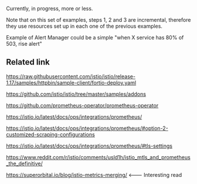Currently, in progress, more or less.

Note that on this set of examples, steps 1, 2 and 3 are incremental, therefore they use resources set up in each one of the previous examples.



Example of Alert Manager could be a simple "when X service has 80% of 503, rise alert"




## Related link

https://raw.githubusercontent.com/istio/istio/release-1.17/samples/httpbin/sample-client/fortio-deploy.yaml

https://github.com/istio/istio/tree/master/samples/addons

https://github.com/prometheus-operator/prometheus-operator

https://istio.io/latest/docs/ops/integrations/prometheus/

https://istio.io/latest/docs/ops/integrations/prometheus/#option-2-customized-scraping-configurations

https://istio.io/latest/docs/ops/integrations/prometheus/#tls-settings

https://www.reddit.com/r/istio/comments/usld1h/istio_mtls_and_prometheus_the_definitive/

https://superorbital.io/blog/istio-metrics-merging/  <--- Interesting read